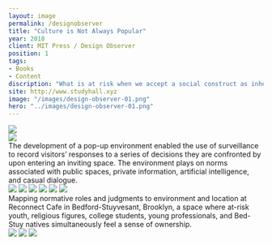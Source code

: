 ```yaml
---
layout: image
permalink: /designobserver
title: "Culture is Not Always Popular"
year: 2018
client: MIT Press / Design Observer
position: 1
tags:
- Books
- Content
discription: "What is at risk when we accept a social construct as inherent? Amidst rapid changes in the ways we communicate and digest information, phenomena that have in the past appeared as naturalized or accidental now demand a heightened self-consciousness and scrutiny. It is dangerous not to question the rules we live by. However it is the rapidity of change itself, rather than the long-standing presentation of behavior as accidental that generates a need for agency. If we can collectively accept that norms are fluid and malleable according to time and place, whose responsibility is it to ensure that norms are leveraged equitably?"
site: http://www.studyhall.xyz
image: "/images/design-observer-01.png"
hero: "../images/design-observer-01.png"
---
```


<div class="left"><img src="../images/shannon_kilbride_1_half.jpg"></div>
<div class="right"><img src="../images/shannon_kilbride_02_half.jpg"></div>
<div class="caption">
The development of a pop-up environment enabled the use of surveillance to record visitors’ responses to a series of decisions they are confronted by upon entering an inviting space. The environment plays on norms associated with public spaces, private information, artificial intelligence, and casual dialogue.

</div>

<img src="../images/shannon_kilbride_03.jpg">
<img src="../images/shannon_kilbride_04_full.jpg">
<img src="../images/shannon_kilbride_05_full.jpg">
<img src="../images/shannon_kilbride_06_full.jpg">
<img src="../images/shannon_kilbride_07_full.jpg">
<img src="../images/shannon_kilbride_08_full.jpg">

<div class="caption">
Mapping normative roles and judgments to environment and location at Reconnect Cafe in Bedford-Stuyvesant, Brooklyn, a space where at-risk youth, religious figures, college students, young professionals, and Bed-Stuy natives simultaneously feel a sense of ownership.

</div>

<img src="../images/shannon_kilbride_09_full.jpg">
<img src="../images/shannon_kilbride_10_full.jpg">
<img src="../images/shannon_kilbride_11_full.jpg">
